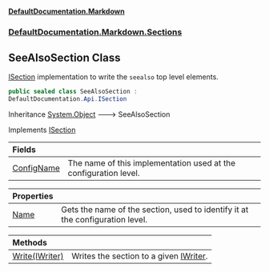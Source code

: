#### [DefaultDocumentation.Markdown](index.md 'index')
### [DefaultDocumentation.Markdown.Sections](index.md#DefaultDocumentation.Markdown.Sections 'DefaultDocumentation.Markdown.Sections')

## SeeAlsoSection Class

[ISection](https://github.com/Doraku/DefaultDocumentation/blob/master/documentation/api/ISection.md 'DefaultDocumentation.Api.ISection') implementation to write the `seealso` top level elements.

```csharp
public sealed class SeeAlsoSection :
DefaultDocumentation.Api.ISection
```

Inheritance [System.Object](https://docs.microsoft.com/en-us/dotnet/api/System.Object 'System.Object') &#129106; SeeAlsoSection

Implements [ISection](https://github.com/Doraku/DefaultDocumentation/blob/master/documentation/api/ISection.md 'DefaultDocumentation.Api.ISection')

| Fields | |
| :--- | :--- |
| [ConfigName](SeeAlsoSection.ConfigName.md 'DefaultDocumentation.Markdown.Sections.SeeAlsoSection.ConfigName') | The name of this implementation used at the configuration level. |

| Properties | |
| :--- | :--- |
| [Name](SeeAlsoSection.Name.md 'DefaultDocumentation.Markdown.Sections.SeeAlsoSection.Name') | Gets the name of the section, used to identify it at the configuration level. |

| Methods | |
| :--- | :--- |
| [Write(IWriter)](SeeAlsoSection.Write(IWriter).md 'DefaultDocumentation.Markdown.Sections.SeeAlsoSection.Write(DefaultDocumentation.Api.IWriter)') | Writes the section to a given [IWriter](https://github.com/Doraku/DefaultDocumentation/blob/master/documentation/api/IWriter.md 'DefaultDocumentation.Api.IWriter'). |
